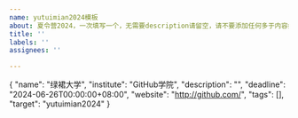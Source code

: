 ```yaml
---
name: yutuimian2024模板
about: 夏令营2024，一次填写一个，无需要description请留空，请不要添加任何多于内容如空格、标点
title: ''
labels: ''
assignees: ''

---
```


{
"name": "绿裙大学",
"institute": "GitHub学院",
"description": "",
"deadline": "2024-06-26T00:00:00+08:00",
"website": "http://github.com/",
"tags": [],
"target": "yutuimian2024"
}
